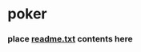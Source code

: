 # poker

### place [readme.txt](https://github.com/YgLK/poker/blob/dev/multi-module-two-main/readme.txt) contents here
